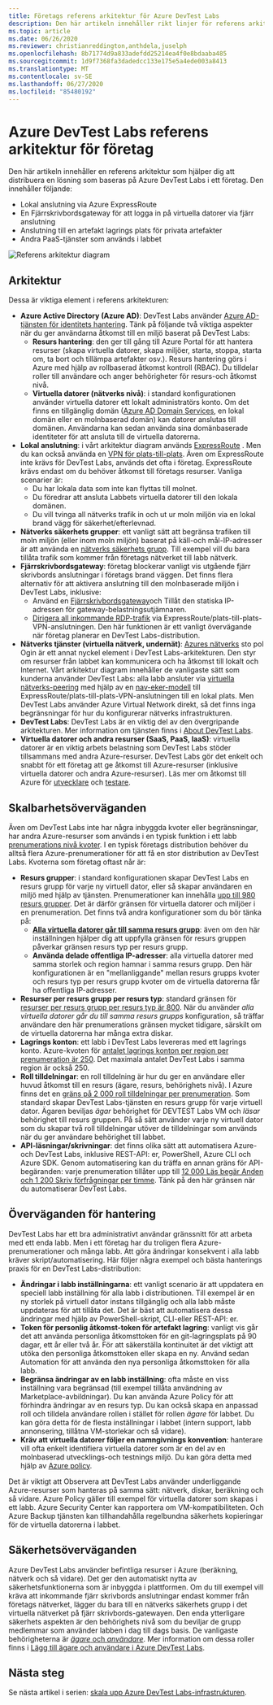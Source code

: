 ```yaml
---
title: Företags referens arkitektur för Azure DevTest Labs
description: Den här artikeln innehåller rikt linjer för referens arkitektur för Azure DevTest Labs i ett företag.
ms.topic: article
ms.date: 06/26/2020
ms.reviewer: christianreddington,anthdela,juselph
ms.openlocfilehash: 8b71774d9a833adefdd25214ea4f0e8bdaaba485
ms.sourcegitcommit: 1d9f7368fa3dadedcc133e175e5a4ede003a8413
ms.translationtype: MT
ms.contentlocale: sv-SE
ms.lasthandoff: 06/27/2020
ms.locfileid: "85480192"
---
```

# <a name="azure-devtest-labs-reference-architecture-for-enterprises"></a>Azure DevTest Labs referens arkitektur för företag
Den här artikeln innehåller en referens arkitektur som hjälper dig att distribuera en lösning som baseras på Azure DevTest Labs i ett företag. Den innehåller följande:
- Lokal anslutning via Azure ExpressRoute
- En Fjärrskrivbordsgateway för att logga in på virtuella datorer via fjärr anslutning
- Anslutning till en artefakt lagrings plats för privata artefakter
- Andra PaaS-tjänster som används i labbet

![Referens arkitektur diagram](./media/devtest-lab-reference-architecture/reference-architecture.png)

## <a name="architecture"></a>Arkitektur
Dessa är viktiga element i referens arkitekturen:

- **Azure Active Directory (Azure AD)**: DevTest Labs använder [Azure AD-tjänsten för identitets hantering](../active-directory/fundamentals/active-directory-whatis.md). Tänk på följande två viktiga aspekter när du ger användarna åtkomst till en miljö baserat på DevTest Labs:
    - **Resurs hantering**: den ger till gång till Azure Portal för att hantera resurser (skapa virtuella datorer, skapa miljöer, starta, stoppa, starta om, ta bort och tillämpa artefakter osv.). Resurs hantering görs i Azure med hjälp av rollbaserad åtkomst kontroll (RBAC). Du tilldelar roller till användare och anger behörigheter för resurs-och åtkomst nivå.
    - **Virtuella datorer (nätverks nivå)**: i standard konfigurationen använder virtuella datorer ett lokalt administratörs konto. Om det finns en tillgänglig domän ([Azure AD Domain Services](../active-directory-domain-services/overview.md), en lokal domän eller en molnbaserad domän) kan datorer anslutas till domänen. Användarna kan sedan använda sina domänbaserade identiteter för att ansluta till de virtuella datorerna.
- **Lokal anslutning**: i vårt arkitektur diagram används [ExpressRoute](../expressroute/expressroute-introduction.md) . Men du kan också använda en [VPN för plats-till-plats](../vpn-gateway/vpn-gateway-about-vpn-gateway-settings.md). Även om ExpressRoute inte krävs för DevTest Labs, används det ofta i företag. ExpressRoute krävs endast om du behöver åtkomst till företags resurser. Vanliga scenarier är:
    - Du har lokala data som inte kan flyttas till molnet.
    - Du föredrar att ansluta Labbets virtuella datorer till den lokala domänen.
    - Du vill tvinga all nätverks trafik in och ut ur moln miljön via en lokal brand vägg för säkerhet/efterlevnad.
- **Nätverks säkerhets grupper**: ett vanligt sätt att begränsa trafiken till moln miljön (eller inom moln miljön) baserat på käll-och mål-IP-adresser är att använda en [nätverks säkerhets grupp](../virtual-network/security-overview.md). Till exempel vill du bara tillåta trafik som kommer från företags nätverket till labb nätverk.
- **Fjärrskrivbordsgateway**: företag blockerar vanligt vis utgående fjärr skrivbords anslutningar i företags brand väggen. Det finns flera alternativ för att aktivera anslutning till den molnbaserade miljön i DevTest Labs, inklusive:
  - Använd en [Fjärrskrivbordsgateway](/windows-server/remote/remote-desktop-services/desktop-hosting-logical-architecture)och Tillåt den statiska IP-adressen för gateway-belastningsutjämnaren.
  - [Dirigera all inkommande RDP-trafik](../vpn-gateway/vpn-gateway-forced-tunneling-rm.md) via ExpressRoute/plats-till-plats-VPN-anslutningen. Den här funktionen är ett vanligt övervägande när företag planerar en DevTest Labs-distribution.
- **Nätverks tjänster (virtuella nätverk, undernät)**: [Azures nätverks](../networking/networking-overview.md) sto pol Ogin är ett annat nyckel element i DevTest Labs-arkitekturen. Den styr om resurser från labbet kan kommunicera och ha åtkomst till lokalt och Internet. Vårt arkitektur diagram innehåller de vanligaste sätt som kunderna använder DevTest Labs: alla labb ansluter via [virtuella nätverks-peering](../virtual-network/virtual-network-peering-overview.md) med hjälp av en [nav-eker-modell](/azure/architecture/reference-architectures/hybrid-networking/hub-spoke) till ExpressRoute/plats-till-plats-VPN-anslutningen till en lokal plats. Men DevTest Labs använder Azure Virtual Network direkt, så det finns inga begränsningar för hur du konfigurerar nätverks infrastrukturen.
- **DevTest Labs**: DevTest Labs är en viktig del av den övergripande arkitekturen. Mer information om tjänsten finns i [About DevTest Labs](devtest-lab-overview.md).
- **Virtuella datorer och andra resurser (SaaS, PaaS, IaaS)**: virtuella datorer är en viktig arbets belastning som DevTest Labs stöder tillsammans med andra Azure-resurser. DevTest Labs gör det enkelt och snabbt för ett företag att ge åtkomst till Azure-resurser (inklusive virtuella datorer och andra Azure-resurser). Läs mer om åtkomst till Azure för [utvecklare](devtest-lab-developer-lab.md) och [testare](devtest-lab-test-env.md).

## <a name="scalability-considerations"></a>Skalbarhetsöverväganden
Även om DevTest Labs inte har några inbyggda kvoter eller begränsningar, har andra Azure-resurser som används i en typisk funktion i ett labb [prenumerations nivå kvoter](../azure-resource-manager/management/azure-subscription-service-limits.md). I en typisk företags distribution behöver du alltså flera Azure-prenumerationer för att få en stor distribution av DevTest Labs. Kvoterna som företag oftast når är:

- **Resurs grupper**: i standard konfigurationen skapar DevTest Labs en resurs grupp för varje ny virtuell dator, eller så skapar användaren en miljö med hjälp av tjänsten. Prenumerationer kan innehålla [upp till 980 resurs grupper](../azure-resource-manager/management/azure-subscription-service-limits.md#subscription-limits). Det är därför gränsen för virtuella datorer och miljöer i en prenumeration. Det finns två andra konfigurationer som du bör tänka på:
    - **[Alla virtuella datorer går till samma resurs grupp](resource-group-control.md)**: även om den här inställningen hjälper dig att uppfylla gränsen för resurs gruppen påverkar gränsen resurs typ per resurs grupp.
    - **Använda delade offentliga IP-adresser**: alla virtuella datorer med samma storlek och region hamnar i samma resurs grupp. Den här konfigurationen är en "mellanliggande" mellan resurs grupps kvoter och resurs typ per resurs grupp kvoter om de virtuella datorerna får ha offentliga IP-adresser.
- **Resurser per resurs grupp per resurs typ**: standard gränsen för [resurser per resurs grupp per resurs typ är 800](../azure-resource-manager/management/azure-subscription-service-limits.md#resource-group-limits).  När du använder *alla virtuella datorer går du till samma resurs grupps* konfiguration, så träffar användare den här prenumerations gränsen mycket tidigare, särskilt om de virtuella datorerna har många extra diskar.
- **Lagrings konton**: ett labb i DevTest Labs levereras med ett lagrings konto. Azure-kvoten för [antalet lagrings konton per region per prenumeration är 250](../azure-resource-manager/management/azure-subscription-service-limits.md#storage-limits). Det maximala antalet DevTest Labs i samma region är också 250.
- **Roll tilldelningar**: en roll tilldelning är hur du ger en användare eller huvud åtkomst till en resurs (ägare, resurs, behörighets nivå). I Azure finns det en [gräns på 2 000 roll tilldelningar per prenumeration](../azure-resource-manager/management/azure-subscription-service-limits.md#role-based-access-control-limits). Som standard skapar DevTest Labs-tjänsten en resurs grupp för varje virtuell dator. Ägaren beviljas *ägar* behörighet för DEVTEST Labs VM och *läsar* behörighet till resurs gruppen. På så sätt använder varje ny virtuell dator som du skapar två roll tilldelningar utöver de tilldelningar som används när du ger användare behörighet till labbet.
- **API-läsningar/skrivningar**: det finns olika sätt att automatisera Azure-och DevTest Labs, inklusive REST-API: er, PowerShell, Azure CLI och Azure SDK. Genom automatisering kan du träffa en annan gräns för API-begäranden: varje prenumeration tillåter upp till [12 000 Läs begär Anden och 1 200 Skriv förfrågningar per timme](../azure-resource-manager/management/request-limits-and-throttling.md). Tänk på den här gränsen när du automatiserar DevTest Labs.

## <a name="manageability-considerations"></a>Överväganden för hantering
DevTest Labs har ett bra administrativt användar gränssnitt för att arbeta med ett enda labb. Men i ett företag har du troligen flera Azure-prenumerationer och många labb. Att göra ändringar konsekvent i alla labb kräver skript/automatisering. Här följer några exempel och bästa hanterings praxis för en DevTest Labs-distribution:

- **Ändringar i labb inställningarna**: ett vanligt scenario är att uppdatera en speciell labb inställning för alla labb i distributionen. Till exempel är en ny storlek på virtuell dator instans tillgänglig och alla labb måste uppdateras för att tillåta det. Det är bäst att automatisera dessa ändringar med hjälp av PowerShell-skript, CLI-eller REST-API: er.  
- **Token för personlig åtkomst-token för artefakt lagring**: vanligt vis går det att använda personliga åtkomsttoken för en git-lagringsplats på 90 dagar, ett år eller två år. För att säkerställa kontinuitet är det viktigt att utöka den personliga åtkomsttoken eller skapa en ny. Använd sedan Automation för att använda den nya personliga åtkomsttoken för alla labb.
- **Begränsa ändringar av en labb inställning**: ofta måste en viss inställning vara begränsad (till exempel tillåta användning av Marketplace-avbildningar). Du kan använda Azure Policy för att förhindra ändringar av en resurs typ. Du kan också skapa en anpassad roll och tilldela användare rollen i stället för rollen *ägare* för labbet. Du kan göra detta för de flesta inställningar i labbet (intern support, labb annonsering, tillåtna VM-storlekar och så vidare).
- **Kräv att virtuella datorer följer en namngivnings konvention**: hanterare vill ofta enkelt identifiera virtuella datorer som är en del av en molnbaserad utvecklings-och testnings miljö. Du kan göra detta med hjälp av [Azure policy](https://github.com/Azure/azure-policy/tree/master/samples/TextPatterns/allow-multiple-name-patterns).

Det är viktigt att Observera att DevTest Labs använder underliggande Azure-resurser som hanteras på samma sätt: nätverk, diskar, beräkning och så vidare. Azure Policy gäller till exempel för virtuella datorer som skapas i ett labb. Azure Security Center kan rapportera om VM-kompatibiliteten. Och Azure Backup tjänsten kan tillhandahålla regelbundna säkerhets kopieringar för de virtuella datorerna i labbet.

## <a name="security-considerations"></a>Säkerhetsöverväganden
Azure DevTest Labs använder befintliga resurser i Azure (beräkning, nätverk och så vidare). Det ger den automatiskt nytta av säkerhetsfunktionerna som är inbyggda i plattformen. Om du till exempel vill kräva att inkommande fjärr skrivbords anslutningar endast kommer från företags nätverket, lägger du bara till en nätverks säkerhets grupp i det virtuella nätverket på fjärr skrivbords-gatewayen. Den enda ytterligare säkerhets aspekten är den behörighets nivå som du beviljar de grupp medlemmar som använder labben i dag till dags basis. De vanligaste behörigheterna är [ *ägare* och *användare*](devtest-lab-add-devtest-user.md). Mer information om dessa roller finns i [Lägg till ägare och användare i Azure DevTest Labs](devtest-lab-add-devtest-user.md).

## <a name="next-steps"></a>Nästa steg
Se nästa artikel i serien: [skala upp Azure DevTest Labs-infrastrukturen](devtest-lab-guidance-scale.md).
